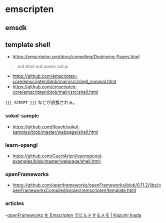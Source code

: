 # emscripten

## emsdk

## template shell

- https://emscripten.org/docs/compiling/Deploying-Pages.html

> out.html
> out.wasm
> out.js

- https://github.com/emscripten-core/emscripten/blob/main/src/shell_minimal.html
- https://github.com/emscripten-core/emscripten/blob/main/src/shell.html

`{{{ SCRIPT }}}` などが置換される。

### sokol-sample

- https://github.com/floooh/sokol-samples/blob/master/webpage/shell.html

### learn-opengl

- https://github.com/GeertArien/learnopengl-examples/blob/master/webpage/shell.html

### openFrameworks

- https://github.com/openframeworks/openFrameworks/blob/0.11.2/libs/openFrameworksCompiled/project/emscripten/template.html

### articles

-[openFrameworks を Emscripten でビルドするメモ | Kazumi Inada](https://posts.nandenjin.com/2022/of-emscripten/#html-%E3%83%86%E3%83%B3%E3%83%95%E3%82%9A%E3%83%AC%E3%83%BC%E3%83%88-shell-file-%E3%82%92%E7%B7%A8%E9%9B%86%E3%81%99%E3%82%8B)
